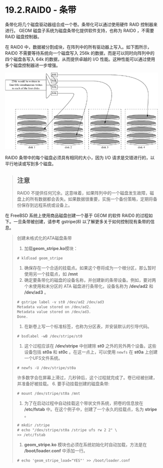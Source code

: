 # 19.2.RAID0 - 条带

条带化将几个磁盘驱动器组合成一个卷。条带化可以通过使用硬件 RAID 控制器来进行。 GEOM 磁盘子系统为磁盘条带化提供软件支持，也称为 RAID0 ，不需要 RAID 磁盘控制器。

在 RAID0 中，数据被分割成块，在阵列中的所有驱动器上写入。如下图所示， RAID0 不需要等待系统向一个磁盘写入 256k 的数据，而是可以同时向阵列中的四个磁盘各写入 64k 的数据，从而提供卓越的 I/O 性能。这种性能可以通过使用多个磁盘控制器进一步增强。

![](../.gitbook/assets/1striping.png)

RAID0 条带中的每个磁盘必须具有相同的大小，因为 I/O 请求是交错进行的，以平行地读或写到多个磁盘。

> ## 注意
>
> RAID0 不提供任何冗余。这意味着，如果阵列中的一个磁盘发生故障，磁盘上的所有数据都会丢失。如果数据很重要，实施一个备份策略，定期将备份保存到远程系统或设备上。

在 FreeBSD 系统上使用商品磁盘创建一个基于 GEOM 的软件 RAID0 的过程如下。一旦条带被创建，请参考 gstripe(8) 以了解更多关于如何控制现有条带的信息。

> 创建未格式化的ATA磁盘条带
>
> 1. 加载**geom_stripe.ko**模块：
>
> ```
> # kldload geom_stripe
> ```
>
> 1. 确保存在一个合适的挂载点。如果这个卷将成为一个根分区，那么暂时使用另一个挂载点，如 **/mnt**
> 2. 确定要条带化的磁盘的设备名称，并创建新的条带设备。例如，要对两个未使用和未分区的 ATA 磁盘进行条带化，设备名称为 **/dev/ad2** 和 **/dev/ad3** 。
>
> ```
> # gstripe label -v st0 /dev/ad2 /dev/ad3
> Metadata value stored on /dev/ad2.
> Metadata value stored on /dev/ad3.
> Done.
> ```
>
> 1. 在新卷上写一个标准标签，也称为分区表，并安装默认的引导代码。
>
> ```
> # bsdlabel -wB /dev/stripe/st0
> ```
>
> 1. 这个过程应该在 **/dev/stripe** 中创建除 **st0** 之外的另外两个设备。这些设备包括 **st0a** 和 **st0c** 。在这一点上，可以使用 `newfs` 在 **st0a** 上创建一个UFS文件系统。
>
> ```
> # newfs -U /dev/stripe/st0a
> ```
>
> 许多数字会在屏幕上滑过，几秒钟后，这个过程就完成了。卷已经被创建，并准备好被挂载。 6. 要手动挂载创建的磁盘条带:
>
> ```
> # mount /dev/stripe/st0a /mnt
> ```
>
> 1. 为了在启动过程中自动挂载这个带状文件系统，把卷的信息放在 **/etc/fstab** 中。在这个例子中，创建了一个永久的挂载点，名为 **stripe** 。
>
> ```
> # mkdir /stripe
> # echo "/dev/stripe/st0a /stripe ufs rw 2 2" \
> >> /etc/fstab
> ```
>
> 1. **geom_stripe.ko** 模块也必须在系统初始化时自动加载，方法是在 **/boot/loader.conf** 中添加一行。
>
> ```
> # echo 'geom_stripe_load="YES"' >> /boot/loader.conf
> ```
